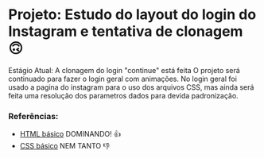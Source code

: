 # Projeto: Estudo do layout do login do Instagram e tentativa de clonagem 🙃

Estágio Atual: A clonagem do login "continue" está feita
O projeto será continuado para fazer o login geral com animações.
No login geral foi usado a pagina do instagram para o uso dos arquivos CSS, 
mas ainda será feita uma resolução dos parametros dados para devida padronização.

### Referências:

* [HTML básico](https://www.w3schools.com/html/) DOMINANDO! 👍 
* [CSS básico](https://developer.mozilla.org/pt-BR/docs/Web/CSS) NEM TANTO 👎 

